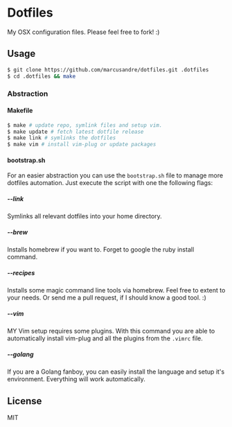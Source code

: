 
# Dotfiles

  My OSX configuration files. Please feel free to fork! :)

## Usage

```bash
$ git clone https://github.com/marcusandre/dotfiles.git .dotfiles
$ cd .dotfiles && make
```

### Abstraction

#### Makefile

```bash
$ make # update repo, symlink files and setup vim.
$ make update # fetch latest dotfile release
$ make link # symlinks the dotfiles
$ make vim # install vim-plug or update packages
```

#### bootstrap.sh

  For an easier abstraction you can use the ```bootstrap.sh``` file to manage
  more dotfiles automation. Just execute the script with one the following
  flags:

##### --link

  Symlinks all relevant dotfiles into your home directory.

##### --brew

  Installs homebrew if you want to. Forget to google the ruby install command.

##### --recipes

  Installs some magic command line tools via homebrew. Feel free to extent to
  your needs. Or send me a pull request, if I should know a good tool. :)

##### --vim

  MY Vim setup requires some plugins. With this command you are able to
  automatically install vim-plug and all the plugins from the ```.vimrc``` file.

##### --golang

  If you are a Golang fanboy, you can easily install the language and setup it's
  environment. Everything will work automatically.

## License

  MIT
